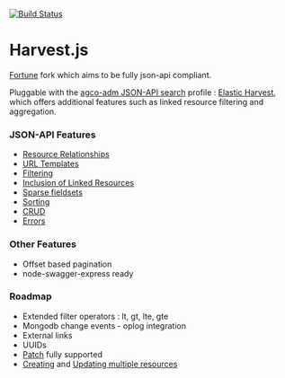 [![Build Status](https://travis-ci.org/agco-adm/harvest.svg?branch=develop)](https://travis-ci.org/agco-adm/harvest)
# Harvest.js 

[Fortune](https://travis-ci.org/daliwali/fortune) fork which aims to be fully json-api compliant.

Pluggable with the [agco-adm JSON-API search](https://github.com/agco-adm/json-api-search-profile) profile : [Elastic Harvest](https://github.com/agco-adm/elastic-harvest), which offers additional features such as linked resource filtering and aggregation.   

### JSON-API Features 

- [Resource Relationships](http://jsonapi.org/format/#document-structure-resource-relationships) 
- [URL Templates](http://jsonapi.org/format/#document-structure-url-templates)
- [Filtering](http://jsonapi.org/format/#fetching-filtering)
- [Inclusion of Linked Resources](http://jsonapi.org/format/#fetching-includes)
- [Sparse fieldsets](http://jsonapi.org/format/#fetching-sparse-fieldsets)
- [Sorting](http://jsonapi.org/format/#fetching-sorting)
- [CRUD](http://jsonapi.org/format/#crud)
- [Errors](http://jsonapi.org/format/#errors)

### Other Features 

- Offset based pagination
- node-swagger-express ready

### Roadmap

- Extended filter operators : lt, gt, lte, gte
- Mongodb change events - oplog integration 
- External links
- UUIDs 
- [Patch](http://jsonapi.org/format/#patch) fully supported
- [Creating](http://jsonapi.org/format/#crud-creating-multiple-resources) and [Updating multiple resources](http://jsonapi.org/format/#crud-updating-multiple-resources)

